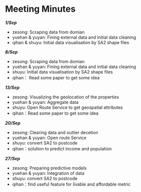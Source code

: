 # Meeting Minutes

***1/Sep***
- zesong: Scraping data from domian
- yuehan & yuyan: Fining external data and initial data cleaning
- qihan & shuyu: Initial data visualisation by SA2 shape files




***8/Sep***
- zesong: Scraping data from domian
- yuehan & yuyan: Fining external data and initial data cleaning
- shuyu: Initial data visualisation by SA2 shape files
- qihan： Read some paper to get some idea


***13/Sep***
- zesong: Visualizing the geolocation of the properties
- yuehan & yuyan: Aggregate data
- shuyu: Open Route Service to get geospatial attributes
- qihan：Read some paper to get some idea



***20/Sep***
- zesong: Clearing data and outlier decetion
- yuehan & yuyan: Open route Service
- shuyu: convert SA2 to postcode
- qihan：solution to predict income and population


***27/Sep***
- zesong: Preparing predictive models
- yuehan & yuyan:  Integration of data
- shuyu: convert SA2 to postcode
- qihan：find useful feature for livable and affordable metric